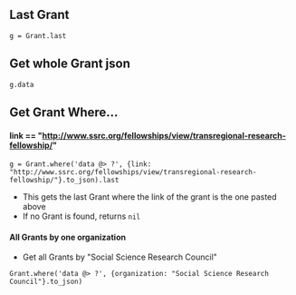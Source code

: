## Last Grant
```
g = Grant.last
```

## Get whole Grant json
```
g.data
```

## Get Grant Where...

#### link == "http://www.ssrc.org/fellowships/view/transregional-research-fellowship/"
```
g = Grant.where('data @> ?', {link: "http://www.ssrc.org/fellowships/view/transregional-research-fellowship/"}.to_json).last
```
- This gets the last Grant where the link of the grant is the one pasted above
- If no Grant is found, returns `nil`

#### All Grants by one organization
- Get all Grants by "Social Science Research Council"
```
Grant.where('data @> ?', {organization: "Social Science Research Council"}.to_json)
```


